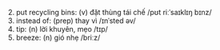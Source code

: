 2. put recycling bins: (v) đặt thùng tái chế /pʊt riːˈsaɪklɪŋ bɪnz/
7. instead of: (prep) thay vì /ɪnˈsted əv/
10. tip: (n) lời khuyên, mẹo /tɪp/
13. breeze: (n) gió nhẹ /briːz/